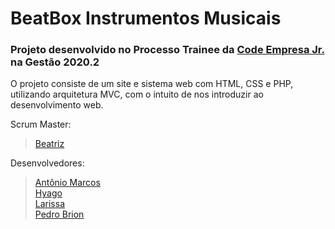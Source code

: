 # BeatBox Instrumentos Musicais
### Projeto desenvolvido no Processo Trainee da [Code Empresa Jr.](https://codejunior.com.br/) na Gestão 2020.2

O projeto consiste de um site e sistema web com HTML, CSS e PHP, utilizando arquitetura MVC, com o intuito de nos introduzir ao desenvolvimento web.

Scrum Master:
> [Beatriz](https://github.com/benector)

Desenvolvedores:
> [Antônio Marcos](https://github.com/antoniomarcossouza)\
> [Hyago](https://github.com/HyagoAssis)\
> [Larissa](https://github.com/larissafazza)\
> [Pedro Brion](https://github.com/Pedro-Brion)
